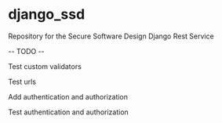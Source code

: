# django_ssd

Repository for the Secure Software Design Django Rest Service

-- TODO --

Test custom validators

Test urls

Add authentication and authorization

Test authentication and authorization
